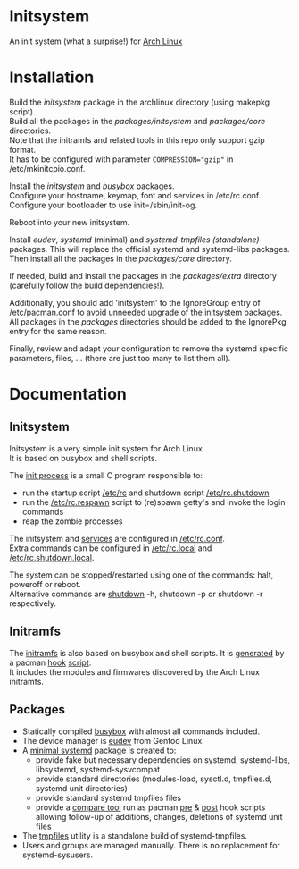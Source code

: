 # Initsystem

An init system (what a surprise!) for [Arch Linux](https://www.archlinux.org)

# Installation

Build the _initsystem_ package in the archlinux directory (using makepkg script).  
Build all the packages in the _packages/initsystem_ and _packages/core_ directories.  
Note that the initramfs and related tools in this repo only support gzip format.  
It has to be configured with parameter `COMPRESSION="gzip"` in /etc/mkinitcpio.conf.


Install the _initsystem_ and _busybox_ packages.  
Configure your hostname, keymap, font and services in /etc/rc.conf.  
Configure your bootloader to use init=/sbin/init-og.


Reboot into your new initsystem.


Install _eudev_, _systemd_ (minimal) and _systemd-tmpfiles (standalone)_ packages. This will replace the official systemd and systemd-libs packages.
Then install all the packages in the _packages/core_ directory.  


If needed, build and install the packages in the _packages/extra_ directory (carefully follow the build dependencies!).


Additionally, you should add 'initsystem' to the IgnoreGroup entry of /etc/pacman.conf to avoid unneeded upgrade of the initsystem packages.
All packages in the _packages_ directories should be added to the IgnorePkg entry for the same reason.


Finally, review and adapt your configuration to remove the systemd specific parameters, files, ... (there are just too many to list them all).

# Documentation

## Initsystem

Initsystem is a very simple init system for Arch Linux.  
It is based on busybox and shell scripts.  

The [init process](https://github.com/valr/initsystem/blob/main/initsystem/src/init-og.c) is a small C program responsible to:
* run the startup script [/etc/rc](https://github.com/valr/initsystem/blob/main/initsystem/etc/rc) and shutdown script [/etc/rc.shutdown](https://github.com/valr/initsystem/blob/main/initsystem/etc/rc.shutdown)
* run the [/etc/rc.respawn](https://github.com/valr/initsystem/blob/main/initsystem/etc/rc.respawn) script to (re)spawn getty's and invoke the login commands
* reap the zombie processes

The initsystem and [services](https://github.com/valr/initsystem/blob/main/initsystem/etc/rc.d) are configured in [/etc/rc.conf](https://github.com/valr/initsystem/blob/main/initsystem/etc/rc.conf).  
Extra commands can be configured in [/etc/rc.local](https://github.com/valr/initsystem/blob/main/initsystem/etc/rc.local) and [/etc/rc.shutdown.local](https://github.com/valr/initsystem/blob/main/initsystem/etc/rc.shutdown.local).  

The system can be stopped/restarted using one of the commands: halt, poweroff or reboot.  
Alternative commands are [shutdown](https://github.com/valr/initsystem/blob/main/initsystem/bin/shutdown) -h, shutdown -p or shutdown -r respectively.  

## Initramfs

The [initramfs](https://github.com/valr/initsystem/blob/main/initsystem/libexec/initramfs) is also based on busybox and shell scripts.
It is [generated](https://github.com/valr/initsystem/blob/main/initsystem/bin/mkinitramfs) by a pacman [hook](https://github.com/valr/initsystem/blob/main/archlinux/initramfs.hook) [script](https://github.com/valr/initsystem/blob/main/archlinux/initramfs).  
It includes the modules and firmwares discovered by the Arch Linux initramfs.  

## Packages

* Statically compiled [busybox](https://www.busybox.net/) with almost all commands included.
* The device manager is [eudev](https://wiki.gentoo.org/wiki/Project:Eudev) from Gentoo Linux.
* A [minimal systemd](https://github.com/valr/initsystem/blob/main/packages/initsystem/systemd/PKGBUILD) package is created to:
    * provide fake but necessary dependencies on systemd, systemd-libs, libsystemd, systemd-sysvcompat
    * provide standard directories (modules-load, sysctl.d, tmpfiles.d, systemd unit directories)
    * provide standard systemd tmpfiles files
    * provide a [compare tool](https://github.com/valr/initsystem/blob/main/packages/initsystem/systemd/systemd-compare) run as pacman [pre](https://github.com/valr/initsystem/blob/main/packages/initsystem/systemd/systemd-compare-pre.hook) & [post](https://github.com/valr/initsystem/blob/main/packages/initsystem/systemd/systemd-compare-post.hook) hook scripts allowing follow-up of additions, changes, deletions of systemd unit files
* The [tmpfiles](https://github.com/valr/initsystem/blob/main/packages/initsystem/systemd-tmpfiles/PKGBUILD#L397) utility is a standalone build of systemd-tmpfiles.
* Users and groups are managed manually. There is no replacement for systemd-sysusers.
